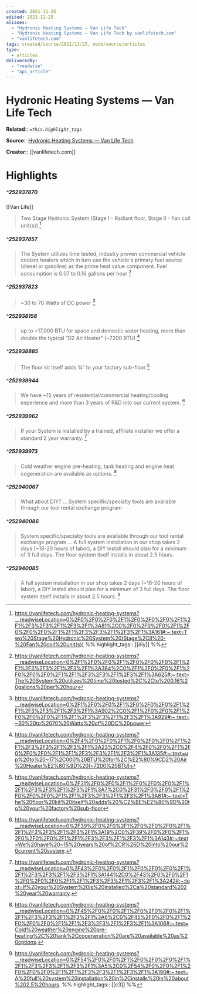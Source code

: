 ```yaml
---
created: 2021-11-25
edited: 2021-11-25
aliases:
  - "Hydronic Heating Systems — Van Life Tech"
  - "Hydronic Heating Systems — Van Life Tech by vanlifetech.com"
  - "vanlifetech.com"
tags: created/source/2021/11/25, node/source/articles
type: 
  - articles
deliveredBy: 
  - "readwise"
  - "api_article"
---
```

# Hydronic Heating Systems — Van Life Tech

**Related**:: 
*`=this.highlight_tags`*

**Source**:: [Hydronic Heating Systems — Van Life Tech](https://vanlifetech.com/hydronic-heating-systems)

**Creator**:: [[vanlifetech.com]]

# Highlights
##### ^252937870
[[Van Life]]  
> Two Stage Hydronic System (Stage I - Radiant floor, Stage II - Fan coil unit(s)) 
  [^252937870]

[^252937870]: https://vanlifetech.com/hydronic-heating-systems?__readwiseLocation=0%2F0%2F0%2F0%2F1%2F0%2F0%2F0%2F1%2F1%2F3%2F3%2F1%2F3%2F1%3A81%2C0%2F0%2F0%2F0%2F1%2F0%2F0%2F0%2F1%2F1%2F3%2F3%2F1%2F3%2F1%3A161#:~:text=Two%20Stage%20Hydronic%20System%20(Stage%2CII%20-%20Fan%20coil%20unit(s))
%%
highlight_tags:: [[diy]]
%%
##### ^252937857
  
> The System utilizes time tested, industry proven commercial vehicle coolant heaters which in turn use the vehicle's primary fuel source (diesel or gasoline) as the prime heat value component. Fuel consumption is 0.07 to 0.16 gallons per hour 
  [^252937857]

[^252937857]: https://vanlifetech.com/hydronic-heating-systems?__readwiseLocation=0%2F1%2F0%2F0%2F1%2F0%2F0%2F0%2F1%2F1%2F3%2F3%2F1%2F3%2F1%3A384%2C0%2F1%2F0%2F0%2F1%2F0%2F0%2F0%2F1%2F1%2F3%2F3%2F1%2F3%2F1%3A625#:~:text=The%20System%20utilizes%20time%20tested%2C%2Cto%200.16%20gallons%20per%20hour

##### ^252937823
  
> ~30 to 70 Watts of DC power 
  [^252937823]

[^252937823]: https://vanlifetech.com/hydronic-heating-systems?__readwiseLocation=0%2F1%2F0%2F0%2F1%2F0%2F0%2F0%2F1%2F1%2F3%2F3%2F1%2F3%2F1%3A902%2C0%2F1%2F0%2F0%2F1%2F0%2F0%2F0%2F1%2F1%2F3%2F3%2F1%2F3%2F1%3A929#:~:text=~30%20to%2070%20Watts%20of%20DC%20power

##### ^252938158
  
> up to ~17,000 BTU for space and domestic water heating, more than double the typical “D2 Air Heater” (~7200 BTU) 
  [^252938158]

[^252938158]: https://vanlifetech.com/hydronic-heating-systems?__readwiseLocation=0%2F4%2F0%2F0%2F1%2F0%2F0%2F0%2F1%2F1%2F3%2F3%2F1%2F3%2F1%3A23%2C0%2F4%2F0%2F0%2F1%2F0%2F0%2F0%2F1%2F1%2F3%2F3%2F1%2F3%2F1%3A135#:~:text=up%20to%20~17%2C000%20BTU%20for%2C%E2%80%9CD2%20Air%20Heater%E2%80%9D%20(~7200%20BTU)

##### ^252938885
  
> The floor kit itself adds ¾” to your factory sub-floor 
  [^252938885]

[^252938885]: https://vanlifetech.com/hydronic-heating-systems?__readwiseLocation=0%2F31%2F0%2F0%2F1%2F0%2F0%2F0%2F1%2F1%2F3%2F3%2F1%2F3%2F1%3A7%2C0%2F31%2F0%2F0%2F1%2F0%2F0%2F0%2F1%2F1%2F3%2F3%2F1%2F3%2F1%3A61#:~:text=The%20floor%20kit%20itself%20adds%20%C2%BE%E2%80%9D%20to%20your%20factory%20sub-floor

##### ^252939944
  
> We have ~15 years of residential/commercial heating/cooling experience and more than 3 years of R&D into our current system. 
  [^252939944]

[^252939944]: https://vanlifetech.com/hydronic-heating-systems?__readwiseLocation=0%2F39%2F0%2F0%2F1%2F0%2F0%2F0%2F1%2F1%2F3%2F3%2F1%2F3%2F1%3A19%2C0%2F39%2F0%2F0%2F1%2F0%2F0%2F0%2F1%2F1%2F3%2F3%2F1%2F3%2F1%3A143#:~:text=We%20have%20~15%20years%20of%2CR%26D%20into%20our%20current%20system.

##### ^252939962
  
> If your System is installed by a trained, affiliate installer we offer a standard 2 year warranty. 
  [^252939962]

[^252939962]: https://vanlifetech.com/hydronic-heating-systems?__readwiseLocation=0%2F43%2F0%2F0%2F1%2F0%2F0%2F0%2F1%2F1%2F3%2F3%2F1%2F3%2F1%3A144%2C0%2F43%2F0%2F0%2F1%2F0%2F0%2F0%2F1%2F1%2F3%2F3%2F1%2F3%2F1%3A242#:~:text=If%20your%20System%20is%20installed%2Ca%20standard%202%20year%20warranty.

##### ^252939973
  
> Cold weather engine pre-heating, tank heating and engine heat cogeneration are available as options. 
  [^252939973]

[^252939973]: https://vanlifetech.com/hydronic-heating-systems?__readwiseLocation=0%2F45%2F0%2F0%2F1%2F0%2F0%2F0%2F1%2F1%2F3%2F3%2F1%2F3%2F1%3A6%2C0%2F45%2F0%2F0%2F1%2F0%2F0%2F0%2F1%2F1%2F3%2F3%2F1%2F3%2F1%3A106#:~:text=Cold%20weather%20engine%20pre-heating%2C%20tank%2Ccogeneration%20are%20available%20as%20options.

##### ^252940067
  
> What about DIY? ... System specific/specialty tools are available through our tool rental exchange program 

##### ^252940086
  
> System specific/specialty tools are available through our tool rental exchange program ... A full system installation in our shop takes 2 days (~18-20 hours of labor), a DIY install should plan for a minimum of 3 full days. The floor system itself installs in about 2.5 hours. 

##### ^252940085
  
> A full system installation in our shop takes 2 days (~18-20 hours of labor), a DIY install should plan for a minimum of 3 full days. The floor system itself installs in about 2.5 hours. 
  [^252940085]

[^252940085]: https://vanlifetech.com/hydronic-heating-systems?__readwiseLocation=0%2F54%2F0%2F0%2F1%2F0%2F0%2F0%2F1%2F1%2F3%2F3%2F1%2F3%2F1%3A5%2C0%2F54%2F0%2F0%2F1%2F0%2F0%2F0%2F1%2F1%2F3%2F3%2F1%2F3%2F1%3A190#:~:text=A%20full%20system%20installation%20in%2Cinstalls%20in%20about%202.5%20hours.
%%
highlight_tags:: [[c3]]
%%
